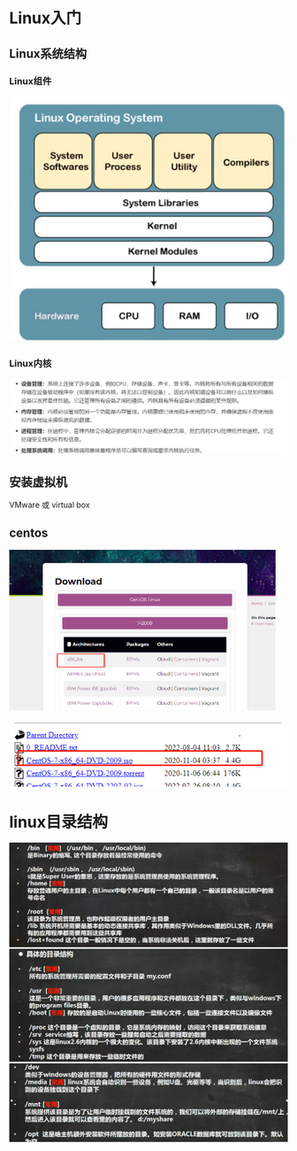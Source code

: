 # Linux入门

## Linux系统结构

### Linux组件

![image-20230307195003031](linux基础.assets/image-20230307195003031.png)

### Linux内核

![image-20230307195232438](linux基础.assets/image-20230307195232438.png)

## 安装虚拟机

VMware 或 virtual box

## centos

<img src="linux基础.assets/image-20230307195702716.png" alt="image-20230307195702716" style="zoom:50%;" />

![image-20230307195804443](linux基础.assets/image-20230307195804443.png)

# linux目录结构

<img src="linux基础.assets/image-20230416113400390.png" alt="image-20230416113400390" style="zoom:67%;" />



<img src="linux基础.assets/image-20230416113515039.png" alt="image-20230416113515039" style="zoom:67%;" />



<img src="linux基础.assets/image-20230416113431491.png" alt="image-20230416113431491" style="zoom:67%;" />